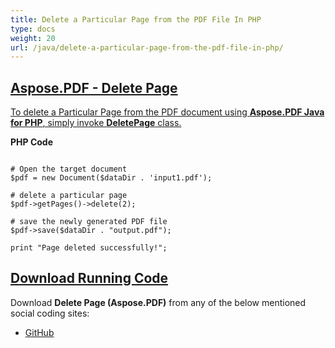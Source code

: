 ```yaml
---
title: Delete a Particular Page from the PDF File In PHP
type: docs
weight: 20
url: /java/delete-a-particular-page-from-the-pdf-file-in-php/
---
```


## <ins>**Aspose.PDF - Delete Page**
<ins>To delete a Particular Page from the PDF document using **Aspose.PDF Java for PHP**, simply invoke **DeletePage** class.

**PHP Code**
```

# Open the target document
$pdf = new Document($dataDir . 'input1.pdf');

# delete a particular page
$pdf->getPages()->delete(2);

# save the newly generated PDF file
$pdf->save($dataDir . "output.pdf");

print "Page deleted successfully!";

```

## <ins>**Download Running Code**
Download **Delete Page (Aspose.PDF)** from any of the below mentioned social coding sites:

- [GitHub](https://github.com/aspose-pdf/Aspose.PDF-for-Java/blob/master/Plugins/Aspose_Pdf_Java_for_PHP/src/Aspose/Pdf/WorkingWithPages/DeletePage.php)
